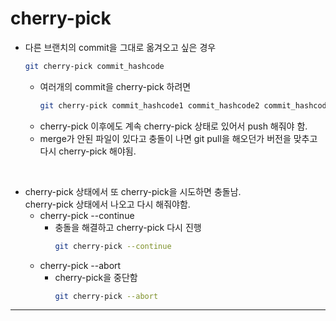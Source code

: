 # cherry-pick

- 다른 브랜치의 commit을 그대로 옮겨오고 싶은 경우
  ```bash
  git cherry-pick commit_hashcode
  ```
  - 여러개의 commit을 cherry-pick 하려면
    ```bash
    git cherry-pick commit_hashcode1 commit_hashcode2 commit_hashcode3 ...
    ```
  - cherry-pick 이후에도 계속 cherry-pick 상태로 있어서 push 해줘야 함.
  - merge가 안된 파일이 있다고 충돌이 나면 git pull을 해오던가 버전을 맞추고 다시 cherry-pick 해야됨.
<br/>

- cherry-pick 상태에서 또 cherry-pick을 시도하면 충돌남.  
  cherry-pick 상태에서 나오고 다시 해줘야함.
  - cherry-pick --continue
    - 충돌을 해결하고 cherry-pick 다시 진행
      ```bash
      git cherry-pick --continue
      ```
  - cherry-pick --abort
    - cherry-pick을 중단함
      ```bash
      git cherry-pick --abort
      ```
___
